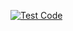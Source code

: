 [![Test Code](https://github.com/virus-rpi/SpaceInvader2.0/actions/workflows/test.yml/badge.svg)](https://github.com/virus-rpi/SpaceInvader2.0/actions/workflows/test.yml)
